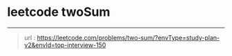 # leetcode twoSum
---
> url : https://leetcode.com/problems/two-sum/?envType=study-plan-v2&envId=top-interview-150
